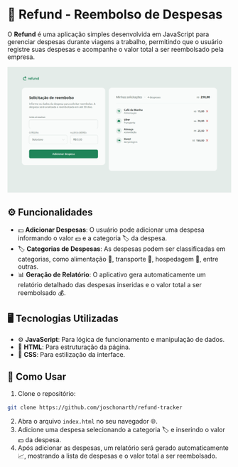 # 💸 Refund - Reembolso de Despesas 

O **Refund** é uma aplicação simples desenvolvida em JavaScript para gerenciar despesas durante viagens a trabalho, permitindo que o usuário registre suas despesas e acompanhe o valor total a ser reembolsado pela empresa.

![Refund](img/refund.png)

## ⚙️ Funcionalidades

- 💵 **Adicionar Despesas**: O usuário pode adicionar uma despesa informando o valor 💵 e a categoria 🏷️ da despesa.
- 🏷️ **Categorias de Despesas**: As despesas podem ser classificadas em categorias, como alimentação 🍔, transporte 🚗, hospedagem 🏨, entre outras.
- 📊 **Geração de Relatório**: O aplicativo gera automaticamente um relatório detalhado das despesas inseridas e o valor total a ser reembolsado 💰.

## 🖥️ Tecnologias Utilizadas

- ⚙️ **JavaScript**: Para lógica de funcionamento e manipulação de dados.
- 📝 **HTML**: Para estruturação da página.
- 🎨 **CSS**: Para estilização da interface.

## 🚀 Como Usar

1. Clone o repositório:

```bash
git clone https://github.com/joschonarth/refund-tracker
```

2. Abra o arquivo `index.html` no seu navegador 🌐.
3. Adicione uma despesa selecionando a categoria 🏷️ e inserindo o valor 💵 da despesa.
4. Após adicionar as despesas, um relatório será gerado automaticamente 📈, mostrando a lista de despesas e o valor total a ser reembolsado.

